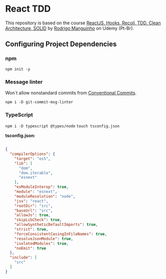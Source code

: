 # React TDD

This repository is based on the course [ReactJS, Hooks, Recoil, TDD, Clean Architecture, SOLID](https://www.udemy.com/course/react-com-mango/) by [Rodrigo Manguinho](https://www.udemy.com/user/rodrigo-manguinho/) on Udemy (Pt-Br).

## Configuring Project Dependencies

### npm

`npm init -y`

### Message linter

Won`t allow nonstandard commits from [Conventional Commits](https://www.conventionalcommits.org/en/v1.0.0/).

`npm i -D git-commit-msg-linter`

### TypeScript

`npm i -D typescript @types/node`
`touch tsconfig.json`

**tsconfig.json:**

``` json

{
  "compilerOptions": {
    "target": "es5",
    "lib": [
      "dom",
      "dom.iterable",
      "esnext"
    ],
    "esModuleInterop": true,
    "module": "esnext",
    "moduleResolution": "node",
    "jsx": "react",
    "rootDir": "src",
    "baseUrl": "src",
    "allowJs": true,
    "skipLibCheck": true,
    "allowSyntheticDefaultImports": true,
    "strict": true,
    "forceConsistentCasingInFileNames": true,
    "resolveJsonModule": true,
    "isolatedModules": true,
    "noEmit": true
  },
  "include": [
    "src"
  ]
}
```
